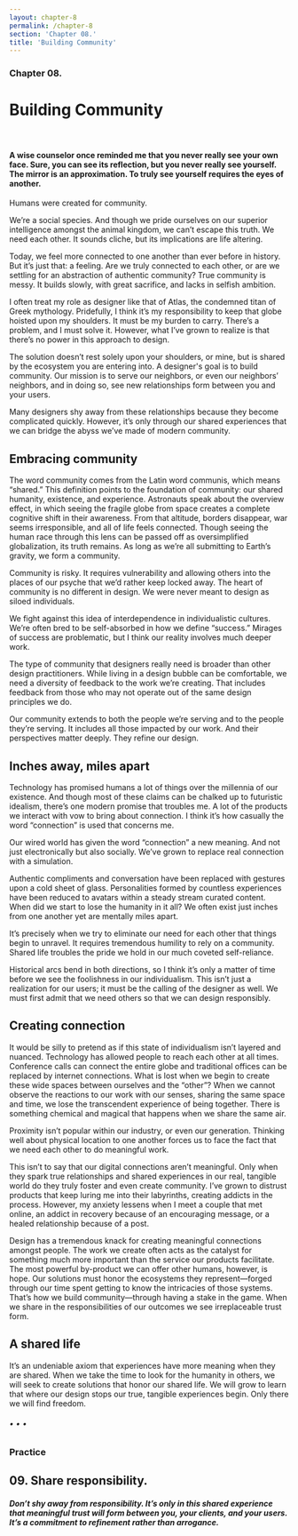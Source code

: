 ```yaml
---
layout: chapter-8
permalink: /chapter-8
section: 'Chapter 08.'
title: 'Building Community'
---
```


### Chapter 08.
# Building Community

<div class="divider">&nbsp;</div>

#### A wise counselor once reminded me that you never really see your own face. Sure, you can see its reflection, but you never really see yourself. The mirror is an approximation. To truly see yourself requires the eyes of another.

Humans were created for community.

We’re a social species. And though we pride ourselves on our superior intelligence amongst the animal kingdom, we can’t escape this truth. We need each other. It sounds cliche, but its implications are life altering.

Today, we feel more connected to one another than ever before in history. But it’s just that: a feeling. Are we truly connected to each other, or are we settling for an abstraction of authentic community? True community is messy. It builds slowly, with great sacrifice, and lacks in selfish ambition.

I often treat my role as designer like that of Atlas, the condemned titan of Greek mythology. Pridefully, I think it’s my responsibility to keep that globe hoisted upon my shoulders. It must be my burden to carry. There’s a problem, and I must solve it. However, what I’ve grown to realize is that there’s no power in this approach to design. 

The solution doesn’t rest solely upon your shoulders, or mine, but is shared by the ecosystem you are entering into. A designer's goal is to build community. Our mission is to serve our neighbors, or even our neighbors’ neighbors, and in doing so, see new relationships form between you and your users.

Many designers shy away from these relationships because they become complicated quickly. However, it’s only through our shared experiences that we can bridge the abyss we’ve made of modern community.


## Embracing community

The word community comes from the Latin word communis, which means “shared.” This definition points to the foundation of community: our shared humanity, existence, and experience. Astronauts speak about the overview effect, in which seeing the fragile globe from space creates a complete cognitive shift in their awareness. From that altitude, borders disappear, war seems irresponsible, and all of life feels connected. Though seeing the human race through this lens can be passed off as oversimplified globalization, its truth remains. As long as we’re all submitting to Earth’s gravity, we form a community.

Community is risky. It requires vulnerability and allowing others into the places of our psyche that we’d rather keep locked away. The heart of community is no different in design. We were never meant to design as siloed individuals.

We fight against this idea of interdependence in individualistic cultures. We’re often bred to be self-absorbed in how we define “success.” Mirages of success are problematic, but I think our reality involves much deeper work. 

The type of community that designers really need is broader than other design practitioners. While living in a design bubble can be comfortable, we need a diversity of feedback to the work we’re creating. That includes feedback from those who may not operate out of the same design principles we do.

Our community extends to both the people we’re serving and to the people they’re serving. It includes all those impacted by our work. And their perspectives matter deeply. They refine our design. 


## Inches away, miles apart

Technology has promised humans a lot of things over the millennia of our existence. And though most of these claims can be chalked up to futuristic idealism, there’s one modern promise that troubles me. A lot of the products we interact with vow to bring about connection. I think it’s how casually the word “connection” is used that concerns me. 

Our wired world has given the word “connection” a new meaning. And not just electronically but also socially. We’ve grown to replace real connection with a simulation.

Authentic compliments and conversation have been replaced with gestures upon a cold sheet of glass. Personalities formed by countless experiences have been reduced to avatars within a steady stream curated content. When did we start to lose the humanity in it all? We often exist just inches from one another yet are mentally miles apart.

It’s precisely when we try to eliminate our need for each other that things begin to unravel. It requires tremendous humility to rely on a community. Shared life troubles the pride we hold in our much coveted self-reliance. 

Historical arcs bend in both directions, so I think it’s only a matter of time before we see the foolishness in our individualism. This isn’t just a realization for our users; it must be the calling of the designer as well. We must first admit that we need others so that we can design responsibly. 


## Creating connection

It would be silly to pretend as if this state of individualism isn’t layered and nuanced. Technology has allowed people to reach each other at all times. Conference calls can connect the entire globe and traditional offices can be replaced by internet connections. What is lost when we begin to create these wide spaces between ourselves and the “other”? When we cannot observe the reactions to our work with our senses, sharing the same space and time, we lose the transcendent experience of being together. There is something chemical and magical that happens when we share the same air.

Proximity isn’t popular within our industry, or even our generation. Thinking well about physical location to one another forces us to face the fact that we need each other to do meaningful work.

This isn’t to say that our digital connections aren’t meaningful. Only when they spark true relationships and shared experiences in our real, tangible world do they truly foster and even create community. I’ve grown to distrust products that keep luring me into their labyrinths, creating addicts in the process. However, my anxiety lessens when I meet a couple that met online, an addict in recovery because of an encouraging message, or a healed relationship because of a post.

Design has a tremendous knack for creating meaningful connections amongst people. The work we create often acts as the catalyst for something much more important than the service our products facilitate. The most powerful by-product we can offer other humans, however, is hope. Our solutions must honor the ecosystems they represent—forged through our time spent getting to know the intricacies of those systems. That’s how we build community—through having a stake in the game. When we share in the responsibilities of our outcomes we see irreplaceable trust form.


## A shared life

It’s an undeniable axiom that experiences have more meaning when they are shared. When we take the time to look for the humanity in others, we will seek to create solutions that honor our shared life. We will grow to learn that where our design stops our true, tangible experiences begin. Only there we will find freedom.


###### • • •

### Practice

## 09. Share responsibility.
##### Don’t shy away from responsibility. It’s only in this shared experience that meaningful trust will form between you, your clients, and your users. It’s a commitment to refinement rather than arrogance.
